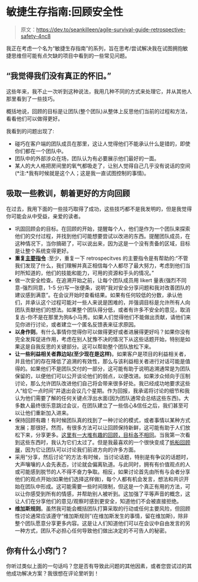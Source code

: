 # 敏捷生存指南:回顾安全性

> 原文：<https://dev.to/seankilleen/agile-survival-guide-retrospective-safety-4nc8>

我正在考虑一个名为“敏捷生存指南”的系列，旨在思考/尝试解决我在试图拥抱敏捷思维但可能有点欠缺的项目中看到的一些常见问题。

## “我觉得我们没有真正的怀旧。”

这些年来，我不止一次听到这种说法，我用几种不同的方式来处理它，并从其他人那里看到了一些技巧。

概括地说，回顾的目标是让团队(整个团队)从整体上反思他们当前的过程和方法，看看他们可以做得更好。

我看到的问题出现了:

*   碰巧在客户端的团队成员在那里，这让人觉得他们不能承认什么是错的，即使你们都在一个团队中。
*   团队中的外部涉众在场，团队认为有必要展示他们最好的一面。
*   某人的大人格把房间里的氧气都吸走了，让别人觉得自己几乎没有说话的空间(*注:*我有时候就是这个人；这是我一直试图控制的事情)。

## 吸取一些教训，朝着更好的方向回顾

在过去，我用下面的一些技巧取得了成功，这些技巧都不是我发明的，但是我觉得你可能会从中受益，亲爱的读者。

*   巩固回顾会的目标。在回顾的开始，提醒每个人，他们是作为一个团队来探索他们的交付过程，并找到他们可能想要尝试以改进的东西。提醒团队成员，在这种情况下，当你搞砸了，可以说出来，因为这是一个没有责备的区域，目标是让整个系统变得更好。
*   **重复[主要指令](http://www.funretrospectives.com/the-retrospective-prime-directive/)** :至少，重复一下 retrospecitves 的主要指令是有帮助的:“不管我们发现了什么，我们理解并真正相信每个人都尽了最大努力，考虑到他们当时所知道的，他们的技能和能力，可用的资源和手头的情况。”
*   做一次安全检查。在追溯开始之前，让每个团队成员用 likert 量表(强烈不同意-强烈同意，1-5 分)写一张便条，说明“我对安全分享问题和我对改善团队的建议感到满意”。在会议开始时查看结果。如果有任何较低的分数，承认他们，并承认这个过程可能对一些人来说是困难的，并强调目标是允许所有人向团队贡献他们的想法。如果整个团队得分低，或者有许多不安全的意见，取消复古-你不是在那里为狗&小马秀。如果人们觉得他们不能做出贡献，请他们来见你进行讨论，或者建立一个匿名反馈表来征求原因。
*   **以身作则**。有什么事情你觉得你可以做得更好或者进展得更好吗？如果你没有完全发挥促进作用，考虑在别人犹豫不决的情况下从这些话题开始，特别是如果这是自我反思的关键部分。这可以帮助整个团队放松下来。
*   **让一些利益相关者靠边站(至少现在是这样)**。如果客户是项目的利益相关者，并且他们的存在降低了追溯的有效性，那么与该利益相关者进行对话可能是值得的。如果他们不是团队交付的一部分，这可能有助于说明追溯通常是为团队保留的，以便他们可以公开谈论他们的弱点，以便改进。如果涉众倾向于压制讨论，那么允许团队改进他们自己将会带来很多好处。我已经成功地要求这些人“给它一点时间”并退出会议几个星期。作为回报，我承诺将讨论的细节和我认为他们需要了解的任何关键点浮出水面(因为团队通常会总结这些东西)。大多数人最终很乐意跳过会议，在团队建立了一些信心&信任之后，我们甚至可以让他们重新加入进来。
*   保持回顾有趣！有时候团队真的找到了一种讨论的模式，或者事情以某种方式发展；那很好。然而，有很多方法可以让回顾保持新鲜，这可能有助于人们放松下来，分享更多。[这里有一大堆有趣的回顾，目标各不相同](http://www.funretrospectives.com/)。当我第一次看到这些东西时，我认为它们太过了。但是我最喜欢的一个很快变成了[帆船回顾展](https://luis-goncalves.com/sailboat-exercise-sailboat-retrospective/)，因为它让团队可以讨论我们前进方向的许多方面。
*   采用“分享，然后讨论”的方法:有时候，当讨论话题，特别是有争议的话题时，大声嚷嚷的人会先表态，讨论就会偏离轨道。与此同时，拥有有价值观点的人或可能感到脱节的人不得不奋力争取。相反，如果讨论首先由所有与会者分享他们的观点开始(如果他们选择这样做)，每个人都有机会发言，想法和共识开始在团队中形成。这可能需要一些时间限制，但这是一个真正有用的方法，可以让你感受到所有的情感，并帮助别人被听到。这加强了平等声音的概念，这让人们在分享他们的意见/观察时感到更安全，知道他们不会被直接拒绝。
*   **维加斯规则**。虽然我可能会概括团队打算采取的行动或任何主要风险，但回顾性讨论通常应该遵守“维加斯规则”(在维加斯发生的事情，留在维加斯)，除非整个团队愿意分享更多内容。这是让人们知道他们可以在会议中自由发言的另一种方式，团队不必担心任何导致他们做出决定的不可告人的秘密。

## 你有什么小窍门？

你听过类似上面的一句话吗？您是否有导致此问题的其他因素，或者您尝试过的其他成功解决方案？我很想在评论里听到！